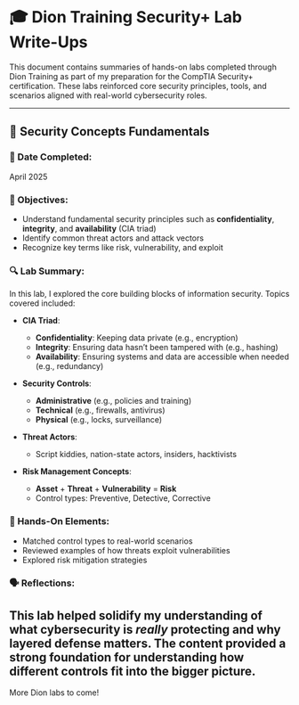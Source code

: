 # 🎓 Dion Training Security+ Lab Write-Ups

This document contains summaries of hands-on labs completed through Dion Training as part of my preparation for the CompTIA Security+ certification. These labs reinforced core security principles, tools, and scenarios aligned with real-world cybersecurity roles.

---

## 🔐 Security Concepts Fundamentals

### 📅 Date Completed:
April 2025

### 🧠 Objectives:
- Understand fundamental security principles such as **confidentiality**, **integrity**, and **availability** (CIA triad)
- Identify common threat actors and attack vectors
- Recognize key terms like risk, vulnerability, and exploit

### 🔍 Lab Summary:
In this lab, I explored the core building blocks of information security. Topics covered included:

- **CIA Triad**:
  - **Confidentiality**: Keeping data private (e.g., encryption)
  - **Integrity**: Ensuring data hasn’t been tampered with (e.g., hashing)
  - **Availability**: Ensuring systems and data are accessible when needed (e.g., redundancy)

- **Security Controls**:
  - **Administrative** (e.g., policies and training)
  - **Technical** (e.g., firewalls, antivirus)
  - **Physical** (e.g., locks, surveillance)

- **Threat Actors**:
  - Script kiddies, nation-state actors, insiders, hacktivists

- **Risk Management Concepts**:
  - **Asset** + **Threat** + **Vulnerability** = **Risk**
  - Control types: Preventive, Detective, Corrective

### 🔧 Hands-On Elements:
- Matched control types to real-world scenarios
- Reviewed examples of how threats exploit vulnerabilities
- Explored risk mitigation strategies

### 🗣️ Reflections:
This lab helped solidify my understanding of what cybersecurity is *really* protecting and why layered defense matters. The content provided a strong foundation for understanding how different controls fit into the bigger picture.
---

More Dion labs to come!

